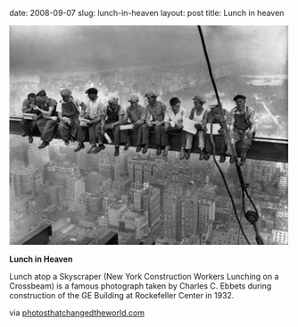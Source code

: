 date: 2008-09-07
slug: lunch-in-heaven
layout: post
title: Lunch in heaven


<a href="http://photosthatchangedtheworld.com/wp-content/uploads/2008/07/lunchtime-atop-a-skyscraper.jpg"><img src="/static/tumblr_files/kLg0R7T3tdlffkqdo9tSsETO_500.jpg"/></a><br/><p><b>Lunch in Heaven</b></p>



<p>Lunch atop a Skyscraper (New York Construction Workers Lunching on a Crossbeam) is a famous photograph taken by Charles C. Ebbets during construction of the GE Building at Rockefeller Center in 1932.</p>



<p>via <a href="http://photosthatchangedtheworld.com/wp-content/uploads/2008/07/lunchtime-atop-a-skyscraper.jpg" target="_blank">photosthatchangedtheworld.com</a></p>
